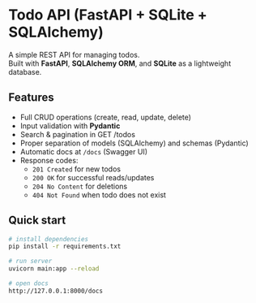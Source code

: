 # Todo API (FastAPI + SQLite + SQLAlchemy)

A simple REST API for managing todos.  
Built with **FastAPI**, **SQLAlchemy ORM**, and **SQLite** as a lightweight database.

## Features
- Full CRUD operations (create, read, update, delete)
- Input validation with **Pydantic**
- Search & pagination in GET /todos
- Proper separation of models (SQLAlchemy) and schemas (Pydantic)
- Automatic docs at `/docs` (Swagger UI)
- Response codes:
  - `201 Created` for new todos
  - `200 OK` for successful reads/updates
  - `204 No Content` for deletions
  - `404 Not Found` when todo does not exist

## Quick start
```bash
# install dependencies
pip install -r requirements.txt

# run server
uvicorn main:app --reload

# open docs
http://127.0.0.1:8000/docs
